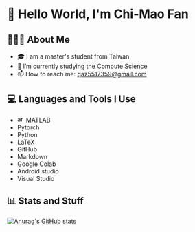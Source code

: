 # 👋 Hello World, I'm Chi-Mao Fan 

## 👨🏻‍💻  About Me 
- 🎓 I am a master's student from Taiwan
- 🌱 I’m currently studying the Compute Science
- 📫 How to reach me: qaz5517359@gmail.com


## 💻  Languages and Tools I Use
- <img src=https://i.ibb.co/556kHKc/matlab.png alt="arch" width="16" style="zoom:100%;" /> MATLAB
- Pytorch
- Python
- LaTeX
- GitHub
- Markdown
- Google Colab
- Android studio
- Visual Studio

## 📊 Stats and Stuff  
[![Anurag's GitHub stats](https://github-readme-stats.vercel.app/api?username=FanChiMao&theme=radica)](https://github.com/FanChiMao/github-readme-stats)

